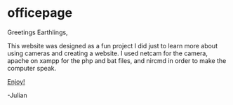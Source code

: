 # officepage

Greetings Earthlings,

This website was designed as a fun project I did just to learn more about using cameras and creating a website.
I used netcam for the camera, apache on xampp for the php and bat files, and nircmd in order to make the computer speak.

<a href="http://julian.cx/office/office.html" target="_blank">Enjoy!</a>

-Julian
